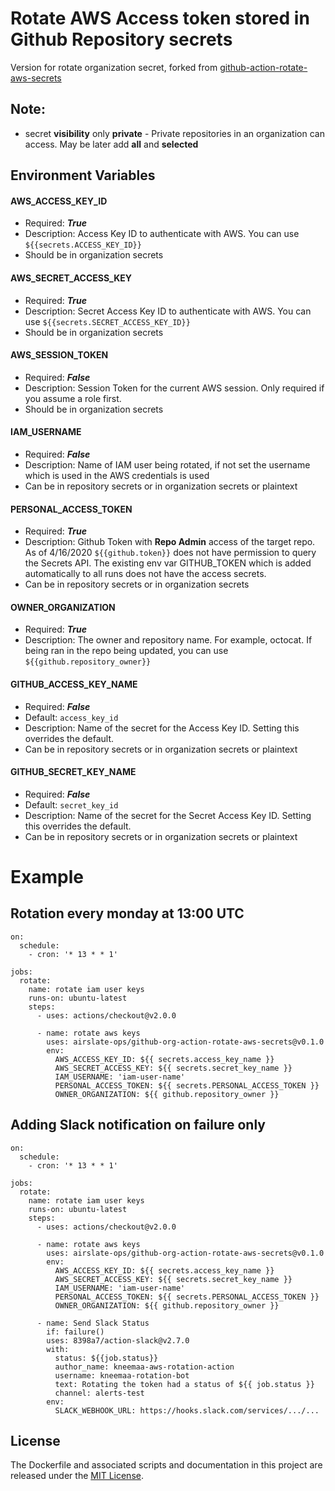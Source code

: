 # Rotate AWS Access token stored in Github Repository secrets

Version for rotate organization secret, forked from [github-action-rotate-aws-secrets](https://github.com/kneemaa/github-action-rotate-aws-secrets)

## Note:
- secret **visibility** only **private** - Private repositories in an organization can access. May be later add **all** and **selected**

## Environment Variables
#### AWS_ACCESS_KEY_ID
- Required: ***True***
- Description: Access Key ID to authenticate with AWS. You can use `${{secrets.ACCESS_KEY_ID}}`
- Should be in organization secrets

#### AWS_SECRET_ACCESS_KEY
- Required: ***True***
- Description: Secret Access Key ID to authenticate with AWS. You can use `${{secrets.SECRET_ACCESS_KEY_ID}}`
- Should be in organization secrets

#### AWS_SESSION_TOKEN
- Required: ***False***
- Description: Session Token for the current AWS session. Only required if you assume a role first.
- Should be in organization secrets

#### IAM_USERNAME
- Required: ***False***
- Description: Name of IAM user being rotated, if not set the username which is used in the AWS credentials is used
- Can be in repository secrets or in organization secrets or plaintext

#### PERSONAL_ACCESS_TOKEN
- Required: ***True***
- Description: Github Token with **Repo Admin** access of the target repo. As of 4/16/2020 `${{github.token}}` does not have permission to query the Secrets API. The existing env var GITHUB_TOKEN which is added automatically to all runs does not have the access secrets.
- Can be in repository secrets or in organization secrets

#### OWNER_ORGANIZATION
- Required: ***True***
- Description: The owner and repository name. For example, octocat. If being ran in the repo being updated, you can use `${{github.repository_owner}}`

#### GITHUB_ACCESS_KEY_NAME
- Required: ***False***
- Default: `access_key_id`
- Description: Name of the secret for the Access Key ID. Setting this overrides the default.
- Can be in repository secrets or in organization secrets or plaintext

#### GITHUB_SECRET_KEY_NAME
- Required: ***False***
- Default: `secret_key_id`
- Description: Name of the secret for the Secret Access Key ID. Setting this overrides the default.
- Can be in repository secrets or in organization secrets or plaintext

# Example
## Rotation every monday at 13:00 UTC
```
on:
  schedule:
    - cron: '* 13 * * 1' 

jobs:
  rotate:
    name: rotate iam user keys
    runs-on: ubuntu-latest
    steps:
      - uses: actions/checkout@v2.0.0

      - name: rotate aws keys
        uses: airslate-ops/github-org-action-rotate-aws-secrets@v0.1.0
        env:
          AWS_ACCESS_KEY_ID: ${{ secrets.access_key_name }}
          AWS_SECRET_ACCESS_KEY: ${{ secrets.secret_key_name }}
          IAM_USERNAME: 'iam-user-name'
          PERSONAL_ACCESS_TOKEN: ${{ secrets.PERSONAL_ACCESS_TOKEN }}
          OWNER_ORGANIZATION: ${{ github.repository_owner }}
```

## Adding Slack notification on failure only
```
on:
  schedule:
    - cron: '* 13 * * 1'

jobs:
  rotate:
    name: rotate iam user keys
    runs-on: ubuntu-latest
    steps:
      - uses: actions/checkout@v2.0.0

      - name: rotate aws keys
        uses: airslate-ops/github-org-action-rotate-aws-secrets@v0.1.0
        env:
          AWS_ACCESS_KEY_ID: ${{ secrets.access_key_name }}
          AWS_SECRET_ACCESS_KEY: ${{ secrets.secret_key_name }}
          IAM_USERNAME: 'iam-user-name'
          PERSONAL_ACCESS_TOKEN: ${{ secrets.PERSONAL_ACCESS_TOKEN }}
          OWNER_ORGANIZATION: ${{ github.repository_owner }}

      - name: Send Slack Status
        if: failure()
        uses: 8398a7/action-slack@v2.7.0
        with:
          status: ${{job.status}}
          author_name: kneemaa-aws-rotation-action
          username: kneemaa-rotation-bot
          text: Rotating the token had a status of ${{ job.status }}
          channel: alerts-test
        env:
          SLACK_WEBHOOK_URL: https://hooks.slack.com/services/.../...
```
## License
The Dockerfile and associated scripts and documentation in this project are released under the [MIT License](LICENSE).
